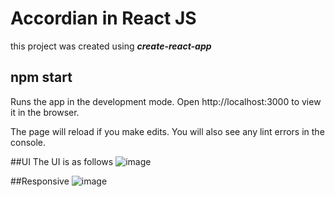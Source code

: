 # Accordian in React JS
this project was created using ***create-react-app***
 
## npm start
Runs the app in the development mode.
Open http://localhost:3000 to view it in the browser.

The page will reload if you make edits.
You will also see any lint errors in the console.

##UI
The UI is as follows
![image](https://user-images.githubusercontent.com/63284481/133458683-9236303e-75d2-4816-9d63-8e1582668cbe.png)

##Responsive
![image](https://user-images.githubusercontent.com/63284481/133459052-0e169112-8e26-4338-a3a7-e6c1646434cc.png)
